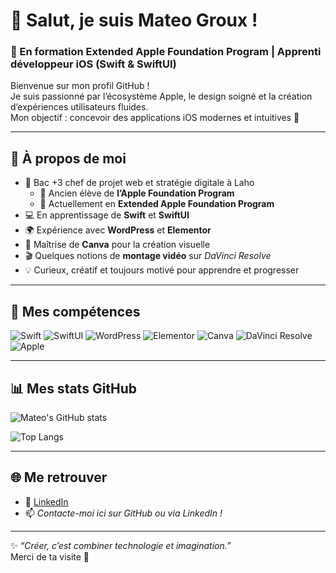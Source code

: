 <!-- Bannière ou phrase d’accueil -->
# 👋 Salut, je suis Mateo Groux !

### 🍏 En formation Extended Apple Foundation Program | Apprenti développeur iOS (Swift & SwiftUI)

Bienvenue sur mon profil GitHub !  
Je suis passionné par l’écosystème Apple, le design soigné et la création d’expériences utilisateurs fluides.  
Mon objectif : concevoir des applications iOS modernes et intuitives 🌟

---

## 🚀 À propos de moi

- 📱 Bac +3 chef de projet web et stratégie digitale à Laho
  - 🧩 Ancien élève de **l’Apple Foundation Program**
  - 🚀 Actuellement en **Extended Apple Foundation Program**
- 💻 En apprentissage de **Swift** et **SwiftUI**
- 🌍 Expérience avec **WordPress** et **Elementor**
- 🎨 Maîtrise de **Canva** pour la création visuelle
- 🎬 Quelques notions de **montage vidéo** sur *DaVinci Resolve*
- 💡 Curieux, créatif et toujours motivé pour apprendre et progresser

---

## 🧠 Mes compétences

![Swift](https://img.shields.io/badge/Swift-F05138?style=for-the-badge&logo=swift&logoColor=white)
![SwiftUI](https://img.shields.io/badge/SwiftUI-0D96F6?style=for-the-badge&logo=swift&logoColor=white)
![WordPress](https://img.shields.io/badge/WordPress-21759B?style=for-the-badge&logo=wordpress&logoColor=white)
![Elementor](https://img.shields.io/badge/Elementor-92003B?style=for-the-badge&logo=elementor&logoColor=white)
![Canva](https://img.shields.io/badge/Canva-00C4CC?style=for-the-badge&logo=canva&logoColor=white)
![DaVinci Resolve](https://img.shields.io/badge/DaVinci_Resolve-233A51?style=for-the-badge&logo=davinciresolve&logoColor=white)
![Apple](https://img.shields.io/badge/Apple-000000?style=for-the-badge&logo=apple&logoColor=white)

---

## 📊 Mes stats GitHub

![Mateo's GitHub stats](https://github-readme-stats.vercel.app/api?username=Matitoooo&show_icons=true&theme=tokyonight)

![Top Langs](https://github-readme-stats.vercel.app/api/top-langs/?username=Matitoooo&layout=compact&theme=tokyonight)

---

## 🌐 Me retrouver

- 💼 [LinkedIn](https://www.linkedin.com/in/mateo-groux-0a9378228/)
- 📫 *Contacte-moi ici sur GitHub ou via LinkedIn !*

---

✨ _“Créer, c’est combiner technologie et imagination.”_  
Merci de ta visite 👋  
